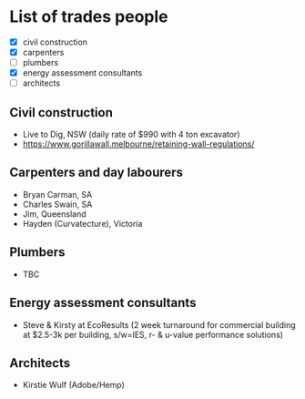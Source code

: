 # List of trades people
 - [x] civil construction
 - [x] carpenters
 - [ ] plumbers
 - [x] energy assessment consultants 
 - [ ] architects

## Civil construction
 - Live to Dig, NSW (daily rate of $990 with 4 ton excavator)
 - https://www.gorillawall.melbourne/retaining-wall-regulations/

## Carpenters and day labourers
 - Bryan Carman, SA
 - Charles Swain, SA
 - Jim, Queensland
 - Hayden (Curvatecture), Victoria

## Plumbers
 - TBC

## Energy assessment consultants
  - Steve & Kirsty at EcoResults (2 week turnaround for commercial building at $2.5-3k per building, s/w=IES, r- & u-value performance solutions)

## Architects
  - Kirstie Wulf (Adobe/Hemp)


